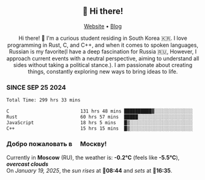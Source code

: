 <h2 align="center">👋 Hi there!</h2>
<p align="center">
  <a href="https://urdekcah.ru">Website</a> •
  <a href="https://urdekcah.blog">Blog</a>
</p>

<p align="center">
  Hi there! 👋 I'm a curious student residing in South Korea 🇰🇷. I love programming in Rust, C, and C++, and when it comes to spoken languages, Russian is my favorite(I have a deep fascination for Russia 🇷🇺, However, I approach current events with a neutral perspective, aiming to understand all sides without taking a political stance.). I am passionate about creating things, constantly exploring new ways to bring ideas to life.
</p>

### SINCE SEP 25 2024
<!--START_SECTION:waka-->
<!--LAST_WAKA_UPDATE:2025-01-18 18:25:19-->
```txt
Total Time: 299 hrs 33 mins

C                          131 hrs 48 mins ██████████▓░░░░░░░░░░░░░░   42.73 %
Rust                       60 hrs 57 mins  █████░░░░░░░░░░░░░░░░░░░░   19.76 %
JavaScript                 18 hrs 5 mins   █▒░░░░░░░░░░░░░░░░░░░░░░░   05.87 %
C++                        15 hrs 15 mins  █▒░░░░░░░░░░░░░░░░░░░░░░░   04.95 %
```
<!--END_SECTION:waka-->

<h3>Добро пожаловать в <img src="https://cdn-icons-png.flaticon.com/512/197/197408.png" width="13"/> Москву!</h3>

<!--START_SECTION:weather:moscow-->
<!--LAST_WEATHER_UPDATE:2025-01-19 06:26:23-->
Currently in **Moscow** (RU), the weather is: **-0.2°C** (feels like **-5.5°C**), ***overcast clouds***<br/>
On *January 19, 2025*, the *sun rises* at 🌅**08:44** and *sets* at 🌇**16:35**.
<!--END_SECTION:weather-->

